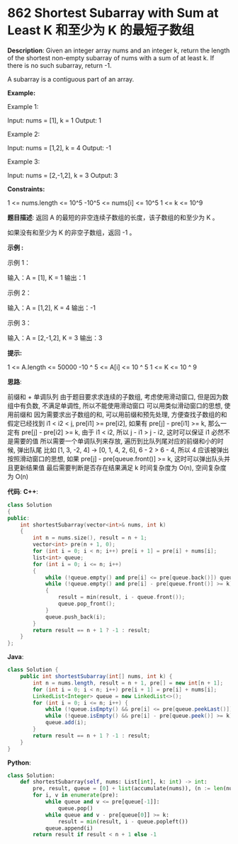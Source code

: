 # 862 Shortest Subarray with Sum at Least K 和至少为 K 的最短子数组

__Description__:
Given an integer array nums and an integer k, return the length of the shortest non-empty subarray of nums with a sum of at least k. If there is no such subarray, return -1.

A subarray is a contiguous part of an array.

__Example:__

Example 1:

Input: nums = [1], k = 1
Output: 1

Example 2:

Input: nums = [1,2], k = 4
Output: -1

Example 3:

Input: nums = [2,-1,2], k = 3
Output: 3

__Constraints:__

1 <= nums.length <= 10^5
-10^5 <= nums[i] <= 10^5
1 <= k <= 10^9

__题目描述__:
返回 A 的最短的非空连续子数组的长度，该子数组的和至少为 K 。

如果没有和至少为 K 的非空子数组，返回 -1 。

__示例 :__

示例 1：

输入：A = [1], K = 1
输出：1

示例 2：

输入：A = [1,2], K = 4
输出：-1

示例 3：

输入：A = [2,-1,2], K = 3
输出：3

__提示:__

1 <= A.length <= 50000
-10 ^ 5 <= A[i] <= 10 ^ 5
1 <= K <= 10 ^ 9

__思路__:

前缀和 + 单调队列
由于题目要求求连续的子数组, 考虑使用滑动窗口, 但是因为数组中有负数, 不满足单调性, 所以不能使用滑动窗口
可以用类似滑动窗口的思想, 使用前缀和
因为需要求出子数组的和, 可以用前缀和预先处理, 方便查找子数组的和
假定已经找到 i1 < i2 < j, pre[i1] >= pre[i2], 如果有 pre[j] - pre[i1] >= k, 那么一定有 pre[j] - pre[i2] >= k, 由于 i1 < i2, 所以 j - i1 > j - i2, 这时可以保证 i1 必然不是需要的值
所以需要一个单调队列来存放, 遍历到比队列尾对应的前缀和小的时候, 弹出队尾
比如 [1, 3, -2, 4] -> [0, 1, 4, 2, 6], 6 - 2 > 6 - 4, 所以 4 应该被弹出
按照滑动窗口的思想, 如果 pre[j] - pre[queue.front()] >= k, 这时可以弹出队头并且更新结果值
最后需要判断是否存在结果满足 k
时间复杂度为 O(n), 空间复杂度为 O(n)

__代码__:
__C++__:

```C++
class Solution 
{
public:
    int shortestSubarray(vector<int>& nums, int k) 
    {
        int n = nums.size(), result = n + 1;
        vector<int> pre(n + 1, 0);
        for (int i = 0; i < n; i++) pre[i + 1] = pre[i] + nums[i];
        list<int> queue;
        for (int i = 0; i <= n; i++) 
        {
            while (!queue.empty() and pre[i] <= pre[queue.back()]) queue.pop_back();
            while (!queue.empty() and pre[i] - pre[queue.front()] >= k) 
            {
                result = min(result, i - queue.front());
                queue.pop_front();
            }
            queue.push_back(i);
        }
        return result == n + 1 ? -1 : result;
    }
};
```

__Java__:

```Java
class Solution {
    public int shortestSubarray(int[] nums, int k) {
        int n = nums.length, result = n + 1, pre[] = new int[n + 1];
        for (int i = 0; i < n; i++) pre[i + 1] = pre[i] + nums[i];
        LinkedList<Integer> queue = new LinkedList<>();
        for (int i = 0; i <= n; i++) {
            while (!queue.isEmpty() && pre[i] <= pre[queue.peekLast()]) queue.pollLast();
            while (!queue.isEmpty() && pre[i] - pre[queue.peek()] >= k) result = Math.min(result, i - queue.poll());
            queue.add(i);
        }
        return result == n + 1 ? -1 : result;
    }
}
```

__Python__:

```Python
class Solution:
    def shortestSubarray(self, nums: List[int], k: int) -> int:
        pre, result, queue = [0] + list(accumulate(nums)), (n := len(nums)) + 1, deque()
        for i, v in enumerate(pre):
            while queue and v <= pre[queue[-1]]:
                queue.pop()
            while queue and v - pre[queue[0]] >= k:
                result = min(result, i - queue.popleft())
            queue.append(i)
        return result if result < n + 1 else -1
```
